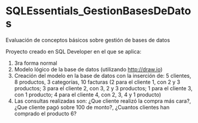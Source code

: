 # SQLEssentials_GestionBasesDeDatos
Evaluación de conceptos básicos sobre gestión de bases de datos

Proyecto creado en SQL Developer en el que se aplica:
1. 3ra forma normal
2. Modelo lógico de la base de datos (utilizando http://draw.io)
3. Creación del modelo en la base de datos con la inserción de: 5 clientes, 8 productos, 3 categorías, 10 facturas (2 para el cliente 1, con 2 y 3 productos; 
   3 para el cliente 2, con 3, 2 y 3 productos; 1 para el cliente 3, con 1 producto; 4 para el cliente 4, con 2, 3, 4 y 1 producto)
4. Las consultas realizadas son: ¿Que cliente realizó la compra más cara?, ¿Que cliente pagó sobre 100 de monto?, ¿Cuantos clientes han comprado el producto 6?

